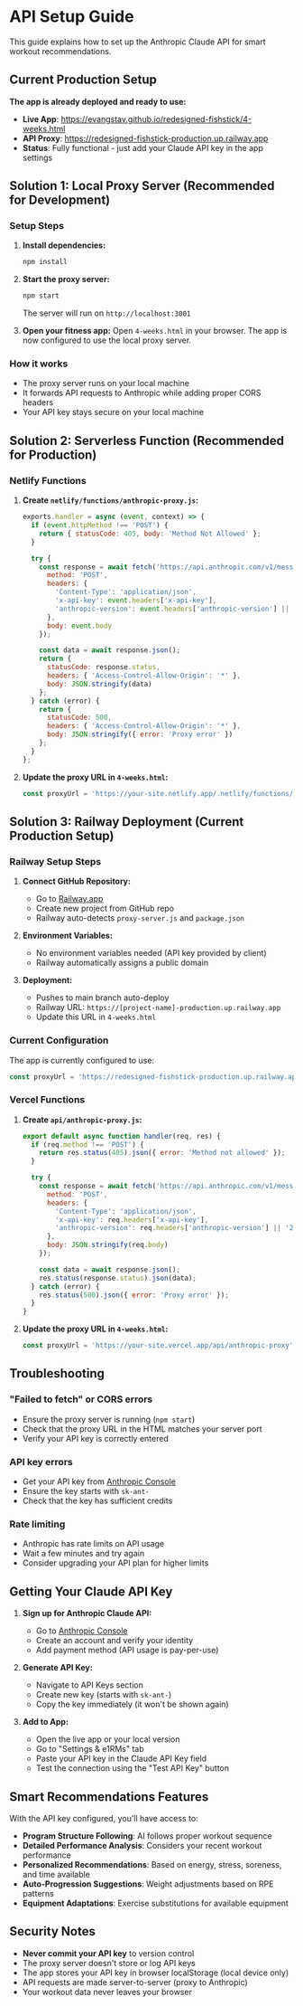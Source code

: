 # API Setup Guide

This guide explains how to set up the Anthropic Claude API for smart workout recommendations.

## Current Production Setup

**The app is already deployed and ready to use:**

- **Live App**: <https://evangstav.github.io/redesigned-fishstick/4-weeks.html>
- **API Proxy**: <https://redesigned-fishstick-production.up.railway.app>
- **Status**: Fully functional - just add your Claude API key in the app settings

## Solution 1: Local Proxy Server (Recommended for Development)

### Setup Steps

1. **Install dependencies:**

   ```bash
   npm install
   ```

2. **Start the proxy server:**

   ```bash
   npm start
   ```

   The server will run on `http://localhost:3001`

3. **Open your fitness app:**
   Open `4-weeks.html` in your browser. The app is now configured to use the local proxy server.

### How it works

- The proxy server runs on your local machine
- It forwards API requests to Anthropic while adding proper CORS headers
- Your API key stays secure on your local machine

## Solution 2: Serverless Function (Recommended for Production)

### Netlify Functions

1. **Create `netlify/functions/anthropic-proxy.js`:**

   ```javascript
   exports.handler = async (event, context) => {
     if (event.httpMethod !== 'POST') {
       return { statusCode: 405, body: 'Method Not Allowed' };
     }

     try {
       const response = await fetch('https://api.anthropic.com/v1/messages', {
         method: 'POST',
         headers: {
           'Content-Type': 'application/json',
           'x-api-key': event.headers['x-api-key'],
           'anthropic-version': event.headers['anthropic-version'] || '2023-06-01'
         },
         body: event.body
       });

       const data = await response.json();
       return {
         statusCode: response.status,
         headers: { 'Access-Control-Allow-Origin': '*' },
         body: JSON.stringify(data)
       };
     } catch (error) {
       return {
         statusCode: 500,
         headers: { 'Access-Control-Allow-Origin': '*' },
         body: JSON.stringify({ error: 'Proxy error' })
       };
     }
   };
   ```

2. **Update the proxy URL in `4-weeks.html`:**

   ```javascript
   const proxyUrl = 'https://your-site.netlify.app/.netlify/functions/anthropic-proxy';
   ```

## Solution 3: Railway Deployment (Current Production Setup)

### Railway Setup Steps

1. **Connect GitHub Repository:**
   - Go to [Railway.app](https://railway.app)
   - Create new project from GitHub repo
   - Railway auto-detects `proxy-server.js` and `package.json`

2. **Environment Variables:**
   - No environment variables needed (API key provided by client)
   - Railway automatically assigns a public domain

3. **Deployment:**
   - Pushes to main branch auto-deploy
   - Railway URL: `https://[project-name]-production.up.railway.app`
   - Update this URL in `4-weeks.html`

### Current Configuration

The app is currently configured to use:

```javascript
const proxyUrl = 'https://redesigned-fishstick-production.up.railway.app/api/anthropic';
```

### Vercel Functions

1. **Create `api/anthropic-proxy.js`:**

   ```javascript
   export default async function handler(req, res) {
     if (req.method !== 'POST') {
       return res.status(405).json({ error: 'Method not allowed' });
     }

     try {
       const response = await fetch('https://api.anthropic.com/v1/messages', {
         method: 'POST',
         headers: {
           'Content-Type': 'application/json',
           'x-api-key': req.headers['x-api-key'],
           'anthropic-version': req.headers['anthropic-version'] || '2023-06-01'
         },
         body: JSON.stringify(req.body)
       });

       const data = await response.json();
       res.status(response.status).json(data);
     } catch (error) {
       res.status(500).json({ error: 'Proxy error' });
     }
   }
   ```

2. **Update the proxy URL in `4-weeks.html`:**

   ```javascript
   const proxyUrl = 'https://your-site.vercel.app/api/anthropic-proxy';
   ```

## Troubleshooting

### "Failed to fetch" or CORS errors

- Ensure the proxy server is running (`npm start`)
- Check that the proxy URL in the HTML matches your server port
- Verify your API key is correctly entered

### API key errors

- Get your API key from [Anthropic Console](https://console.anthropic.com/)
- Ensure the key starts with `sk-ant-`
- Check that the key has sufficient credits

### Rate limiting

- Anthropic has rate limits on API usage
- Wait a few minutes and try again
- Consider upgrading your API plan for higher limits

## Getting Your Claude API Key

1. **Sign up for Anthropic Claude API:**
   - Go to [Anthropic Console](https://console.anthropic.com/)
   - Create an account and verify your identity
   - Add payment method (API usage is pay-per-use)

2. **Generate API Key:**
   - Navigate to API Keys section
   - Create new key (starts with `sk-ant-`)
   - Copy the key immediately (it won't be shown again)

3. **Add to App:**
   - Open the live app or your local version
   - Go to "Settings & e1RMs" tab
   - Paste your API key in the Claude API Key field
   - Test the connection using the "Test API Key" button

## Smart Recommendations Features

With the API key configured, you'll have access to:

- **Program Structure Following**: AI follows proper workout sequence
- **Detailed Performance Analysis**: Considers your recent workout performance
- **Personalized Recommendations**: Based on energy, stress, soreness, and time available
- **Auto-Progression Suggestions**: Weight adjustments based on RPE patterns
- **Equipment Adaptations**: Exercise substitutions for available equipment

## Security Notes

- **Never commit your API key** to version control
- The proxy server doesn't store or log API keys
- The app stores your API key in browser localStorage (local device only)
- API requests are made server-to-server (proxy to Anthropic)
- Your workout data never leaves your browser
